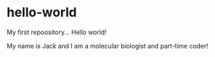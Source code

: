 # hello-world
My first repoository... Hello world!

My name is Jack and I am a molecular biologist and part-time coder!
